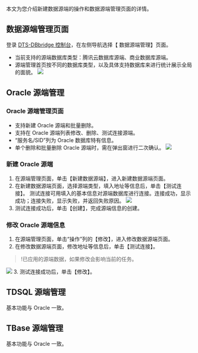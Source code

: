 本文为您介绍新建数据源端的操作和数据源端管理页面的详情。

## 数据源端管理页面
登录 [DTS-DBbridge 控制台](https://cloud.tencent.com/document/product/571/45866)，在左侧导航选择【 数据源端管理】页面。
- 当前支持的源端数据库类型：腾讯云数据库源端、商业数据库源端。
- 源端管理首页按不同的数据库类型，以及具体支持数据库来进行统计展示全局的面貌。
 ![](https://main.qcloudimg.com/raw/2c61b8512b17db83c3c15c6bf1ce5d0c.png)

## Oracle 源端管理
### Oracle 源端管理页面
- 支持新建 Oracle 源端和批量删除。
- 支持在 Oracle 源端列表修改、删除、测试连接源端。
- “服务名/SID”列为 Oracle 数据库特有信息。
- 单个删除和批量删除 Oracle 源端时，需在弹出窗进行二次确认。
 ![](https://main.qcloudimg.com/raw/dd4ff30893ee8b4bfdd5a706294ca29f.png)

### 新建 Oracle 源端
1. 在源端管理页面，单击【新建数据源端】，进入新建数据源端页面。
2. 在新建数据源端页面，选择源端类型，填入地址等信息后，单击【测试连接】。
测试连接可用填入的基本信息对源端数据库进行连接。连接成功，显示成功；连接失败，显示失败，并返回失败原因。
![](https://main.qcloudimg.com/raw/fb66fc5853680d8c9386530584306fcd.png)
3. 测试连接成功后，单击【创建】，完成源端信息的创建。 


### 修改 Oracle 源端信息
1. 在源端管理页面，单击“操作”列的【修改】，进入修改数据源端页面。
2. 在修改数据源端页面，修改地址等信息后，单击【测试连接】。
>!已应用的源端数据，如果修改会影响当前的任务。
>
![](https://main.qcloudimg.com/raw/2273e5dbe6d784be2c8e4eedae70ffa7.png)
3. 测试连接成功后，单击【修改】。

## TDSQL 源端管理
基本功能与 Oracle 一致。

## TBase 源端管理
基本功能与 Oracle 一致。

